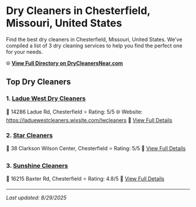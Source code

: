 # Dry Cleaners in Chesterfield, Missouri, United States

Find the best dry cleaners in Chesterfield, Missouri, United States. We've compiled a list of 3 dry cleaning services to help you find the perfect one for your needs.

🌐 **[View Full Directory on DryCleanersNear.com](https://drycleanersnear.com/city/US/Missouri/Chesterfield)**

## Top Dry Cleaners

### 1. [Ladue West Dry Cleaners](https://drycleanersnear.com/dryCleaner/686f1ef51cef475d4de83f6a/ladue-west-dry-cleaners)
📍 14286 Ladue Rd, Chesterfield
⭐ Rating: 5/5
🌐 Website: https://laduewestcleaners.wixsite.com/lwcleaners
🔗 [View Full Details](https://drycleanersnear.com/dryCleaner/686f1ef51cef475d4de83f6a/ladue-west-dry-cleaners)

### 2. [Star Cleaners](https://drycleanersnear.com/dryCleaner/686f1f3f1cef475d4de841a5/star-cleaners)
📍 38 Clarkson Wilson Center, Chesterfield
⭐ Rating: 5/5
🔗 [View Full Details](https://drycleanersnear.com/dryCleaner/686f1f3f1cef475d4de841a5/star-cleaners)

### 3. [Sunshine Cleaners](https://drycleanersnear.com/dryCleaner/686f1f041cef475d4de83fcb/sunshine-cleaners)
📍 16215 Baxter Rd, Chesterfield
⭐ Rating: 4.8/5
🔗 [View Full Details](https://drycleanersnear.com/dryCleaner/686f1f041cef475d4de83fcb/sunshine-cleaners)


---

*Last updated: 8/29/2025*
